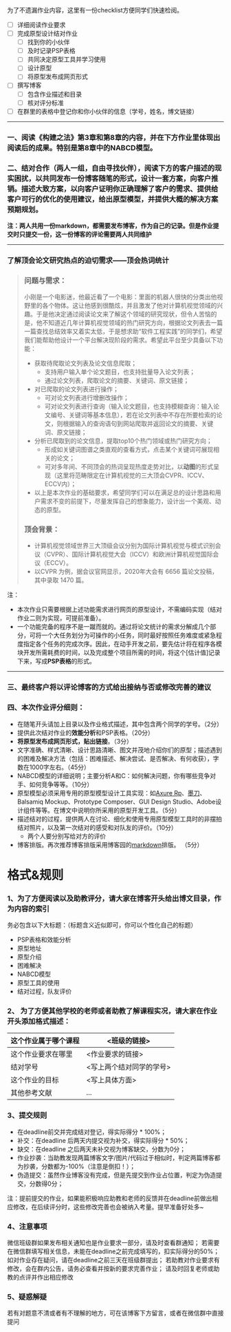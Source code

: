 为了不遗漏作业内容，这里有一份checklist方便同学们快速检阅。

- [ ] 详细阅读作业要求
- [ ] 完成原型设计结对作业
    - [ ] 找到你的小伙伴 
    - [ ] 及时记录PSP表格
    - [ ] 共同决定原型工具并学习使用
    - [ ] 设计原型
    - [ ] 将原型发布成网页形式
- [ ] 撰写博客
    - [ ] 包含作业描述和目录
    - [ ] 核对评分标准 
- [ ] 在群里的表格中登记你和你小伙伴的信息（学号，姓名，博文链接） 

---

### 一、阅读《构建之法》第3章和第8章的内容，并在下方作业里体现出阅读后的成果。特别是第8章中的NABCD模型。

### 二、结对合作（两人一组，自由寻找伙伴），阅读下方的客户描述的现实困扰，以共同发布一份博客随笔的形式，设计一套方案，向客户推销。描述大致方案，以向客户证明你正确理解了客户的需求、提供给客户可行的优化的使用建议，给出原型模型，并提供大概的解决方案预期规划。
**注：两人共用一份markdown，都需要发布博客，作为自己的记录。但是作业提交时只提交一份，这一份博客的评论需要两人共同维护**

---

### 了解顶会论文研究热点的迫切需求——顶会热词统计
> ### 问题与需求：
> 小刚是一个电影迷，他最近看了一个电影：里面的机器人很快的分类出他视野里的各个物体。这让他感到很酷炫，并且激发了他对计算机视觉领域的兴趣。于是他决定通过阅读论文来了解这个领域的研究现状，但令人苦恼的是，他不知道近几年计算机视觉领域的热门研究方向，根据论文列表去一篇一篇查找总结效率又着实太低，于是想求助“软件工程实践”的同学们，希望我们能帮助他设计一个平台解决现阶段的需求。希望此平台至少具备以下功能： 
> - 获取待爬取论文列表及论文信息爬取；
>     - 支持用户输入单个论文题目，也支持批量导入论文列表；
>     - 通过论文列表，爬取论文的摘要、关键词、原文链接；
> - 对已爬取的论文列表进行操作；
>     - 可对论文列表进行增删改操作；
>     - 可对论文列表进行查询（输入论文题目，也支持模糊查询：输入论文编号、关键词等基本信息），若在论文列表中不存在所要检索的论文，则根据输入的查询语句到网站爬取并返回论文的摘要、关键词、原文链接；
> - 分析已爬取到的论文信息，提取top10个热门领域或热门研究方向；
>     - 形成如关键词图谱之类直观的查看方式，点击某个关键词可展现相关的论文；
>     - 可对多年间、不同顶会的热词呈现热度走势对比，以**动图**的形式呈现（这里将范畴限定在计算机视觉的三大顶会CVPR、ICCV、ECCV内）；
> - 以上是本次作业的基础要求，希望同学们可以在满足总的设计思路和用户需求不变的前提下，尽量发挥自己的想象能力，设计出一个美观、动态的原型。
> ### 顶会背景：
> - 计算机视觉领域世界三大顶级会议分别为国际计算机视觉与模式识别会议（CVPR）、国际计算机视觉大会（ICCV）和欧洲计算机视觉国际会议（ECCV）。
> - 以CVPR 为例，据会议官网显示，2020年大会有 6656 篇论文投稿，其中录取 1470 篇。

 注：
* 本次作业只需要根据上述功能需求进行网页的原型设计，不需编码实现（结对作业二则为实现，可提前准备）。
* 一个功能完备的程序不是一蹴而就的。通过将论文统计的需求分解成几个部分，可将一个大任务划分为可操作的小任务，同时最好按照任务难度或紧急程度指定各个任务的完成次序。因此，在动手开发之前，要先估计将在程序各模块开发所需耗费的时间，以及完成整个项目所需的时间，将这个[估计值]记录下来，写成**PSP表格**的形式。

---

### 三、最终客户将以评论博客的方式给出接纳与否或修改完善的建议

### 四、本次作业评分细则：

* 在随笔开头请加上目录以及作业格式描述，其中包含两个同学的学号。（2分）
* 提供此次结对作业的**效能分析**和PSP表格。（20分）
* **将原型发布成网页形式，贴出链接**。（3分）
* 文字准确、样式清晰、设计思路清晰、图文并茂地介绍你们的原型；描述遇到的困难及解决方法（包括：困难描述、解决尝试、是否解决、有何收获），字数在1000字左右。（45分）
* NABCD模型的详细说明；主要分析A和C：如何解决问题，你有哪些竞争对手、如何竞争等等。（10分）
* 原型模型必须采用专用的原型模型设计工具实现：如[Axure Rp](https://www.axure.com.cn/axure/course/)、[墨刀](https://modao.cc/tutorials/13635)、Balsamiq Mockup、Prototype Composer、GUI Design Studio、Adobe设计组件等等。在博文中说明你所采用的原型开发工具。（5分）
* 描述结对的过程，提供两人在讨论、细化和使用专用原型模型工具时的非摆拍结对照片，以及第一次结对的感受和对队友的评价。（10分）
    * 两个人要分别写给对方的评价
* 博客排版。再次推荐博客排版采用博客园的[markdown](http://www.cnblogs.com/math/p/se-tools-001.html)排版。 （5分）

#  格式&规则
### 1、为了方便阅读以及助教评分，请大家在博客开头给出博文目录，作为内容的索引
务必包含以下大标题：（标题含义近似即可，你可以个性化自己的标题）
- PSP表格和效能分析
- 原型地址
- 原型介绍
- 困难解决
- NABCD模型
- 原型工具的使用
- 结对过程，队友评价
    
### 2、 为了方便其他学校的老师或者助教了解课程实况，请大家在作业开头添加格式描述：
|这个作业属于哪个课程|<班级的链接>|
|--	|--	|
|这个作业要求在哪里|<作业要求的链接>|
|结对学号 | <写上两个结对同学的学号> |
|这个作业的目标|<写上具体方面>|
|其他参考文献|...	|

### 3、提交规则
* 在deadline前交并完成结对登记，得实际得分 * 100%；
* 补交：在deadline 后两天内提交视为补交，得实际得分 * 50%；
* 缺交：在deadline 之后两天未补交视为博客缺交，分数为0分；
* 作业抄袭：当助教发现两篇博客文字/图片/代码过于相似时，判定两篇博客都为抄袭，分数都为-100%（注意是倒扣！）；
* 伪造提交：虽然作业博客没有完成，但是先提交到作业占位置，判定为伪造提交，分数得0分；

 注：提前提交的作业，如果能积极响应助教和老师的反馈并在deadline前做出相应修改，在后续评分时，这些修改完善也会被纳入考量。提早准备好处多~

### 4、注意事项
微信班级群如果发布相关通知也是作业要求一部分，请及时查看群通知；
若需要在微信群填写相关信息，未能在deadline之前完成填写的，扣实际得分的50%；
如对作业存在疑问，请在deadline之前三天在班级群提出；
若助教对作业要求有修改，会在群内公告，请务必查看并按新的要求完善作业；
请及时回复老师或助教的点评并作出相应修改

### 5、疑惑解疑
若有对题意不清或者有不理解的地方，可在该博客下方留言，或者在微信群中直接提问